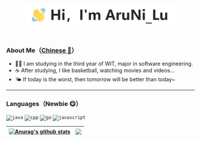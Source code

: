 <p align="center"><a href="https://aruni-01.github.io"><img width="80%" alt="Hello, I'm AruNi." src="./static/img/hello.png" /></a></p>

<br/>

### About Me（[Chinese 💫](https://www.wolai.com/aruni-01/tURqL5MA7c8U1wxK7MW9eG)）
- 🧑‍💻 I am studying in the third year of WIT, major in software engineering.
- ☕ After studying, I like basketball, watching movies and videos...
- 🌤️ If today is the worst, then tomorrow will be better than today~

---

### Languages（Newbie 😋）
<code><img height="20" alt="java" src="./static/img/java.png"></code>
<code><img height="20" alt="cpp" src="./static/img/cpp.png"></code>
<code><img height="20" alt="go" src="./static/img/go.png"></code>
<code><img height="20" alt="javascript" src="./static/img/javascript.png"></code>

| <a href="https://github.com/Aruni-01/github-readme-stats"><img align="center" src="https://github-readme-stats.vercel.app/api?username=AruNi-01&show_icons=true&include_all_commits=true&theme=buefy&hide_border=true" alt="Anurag's github stats" /></a> | <a href="https://github.com/AruNi-01/github-readme-stats"><img align="center" src="https://github-readme-stats.vercel.app/api/top-langs/?username=AruNi-01&layout=compact&theme=buefy&hide_border=true" /></a> |
| ------------- | ------------- |
